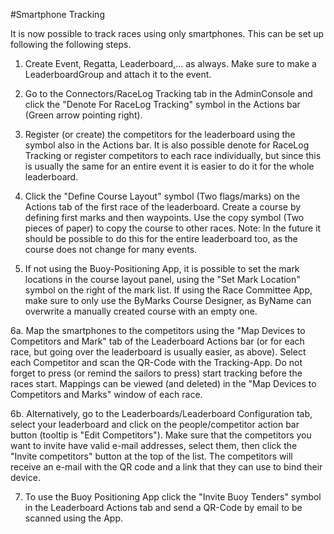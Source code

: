 #Smartphone Tracking

It is now possible to track races using only smartphones. This can be set up following the following steps.

1. Create Event, Regatta, Leaderboard,... as always. Make sure to make a LeaderboardGroup and attach it to the event.
 
2. Go to the Connectors/RaceLog Tracking tab in the AdminConsole and click the "Denote For RaceLog Tracking" symbol in the Actions bar (Green arrow pointing right). 

3. Register (or create) the competitors for the leaderboard using the symbol also in the Actions bar. It is also possible denote for RaceLog Tracking or register competitors to each race individually, but since                         this is usually the same for an entire event it is easier to do it for the whole leaderboard.

4. Click the "Define Course Layout" symbol (Two flags/marks) on the Actions tab of the first race of the leaderboard. Create a course by defining first marks and then waypoints. Use the copy symbol (Two pieces of paper) to copy the course to other races.
Note: In the future it should be possible to do this for the entire leaderboard too, as the course does not change for many events.

5. If not using the Buoy-Positioning App, it is possible to set the mark locations in the course layout panel, using the "Set Mark Location" symbol on the right of the mark list. If using the Race Committee App, make sure to only use the ByMarks Course Designer, as ByName can overwrite a manually created course with an empty one. 

6a. Map the smartphones to the competitors using the "Map Devices to Competitors and Mark" tab of the Leaderboard Actions bar (or for each race, but going over the leaderboard is usually easier, as above). Select each Competitor and scan the QR-Code with the Tracking-App. Do not forget to press (or remind the sailors to press) start tracking before the races start. Mappings can be viewed (and deleted) in the "Map Devices to Competitors and Marks" window of each race.

6b. Alternatively, go to the Leaderboards/Leaderboard Configuration tab, select your leaderboard and click on the people/competitor action bar button (tooltip is "Edit Competitors"). Make sure that the competitors you want to invite have valid e-mail addresses, select them, then click the "Invite competitors" button at the top of the list. The competitors will receive an e-mail with the QR code and a link that they can use to bind their device.

7. To use the Buoy Positioning App click the "Invite Buoy Tenders" symbol in the Leaderboard Actions tab and send a QR-Code by email to be scanned using the App.




